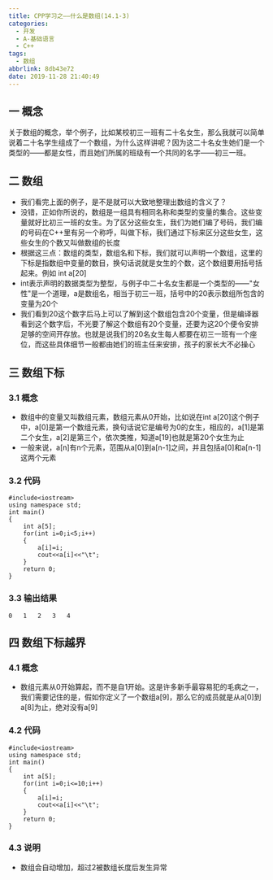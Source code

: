 ```yaml
---
title: CPP学习之——什么是数组(14.1-3)
categories:
  - 开发
  - A-基础语言
  - C++
tags:
  - 数组
abbrlink: 8db43e72
date: 2019-11-28 21:40:49
---
```

## 一 概念

关于数组的概念，举个例子，比如某校初三一班有二十名女生，那么我就可以简单说着二十名学生组成了一个数组，为什么这样讲呢？因为这二十名女生她们是一个类型的——都是女性，而且她们所属的班级有一个共同的名字——初三一班。  

<!--more-->

## 二 数组

*  我们看完上面的例子，是不是就可以大致地整理出数组的含义了？
* 没错，正如你所说的，数组是一组具有相同名称和类型的变量的集合。这些变量就好比初三一班的女生。为了区分这些女生，我们为她们编了号码，我们编的号码在C++里有另一个称呼，叫做下标，我们通过下标来区分这些女生，这些女生的个数又叫做数组的长度
* 根据这三点：数组的类型，数组名和下标，我们就可以声明一个数组，这里的下标是指数组中变量的数目，换句话说就是女生的个数，这个数组要用括号括起来。例如 int a[20]
* int表示声明的数据类型为整型，与例子中二十名女生都是一个类型的——"女性"是一个道理，a是数组名，相当于初三一班，括号中的20表示数组所包含的变量为20个
* 我们看到20这个数字后马上可以了解到这个数组包含20个变量，但是编译器看到这个数字后，不光要了解这个数组有20个变量，还要为这20个便令安排足够的空间开存放。也就是说我们的20名女生每人都要在初三一班有一个座位，而这些具体细节一般都由她们的班主任来安排，孩子的家长大不必操心

## 三 数组下标

### 3.1 概念

* 数组中的变量又叫数组元素，数组元素从0开始，比如说在int a[20]这个例子中，a[0]是第一个数组元素，换句话说它是编号为0的女生，相应的，a[1]是第二个女生，a[2]是第三个，依次类推，知道a[19]也就是第20个女生为止
* 一般来说，a[n]有n个元素，范围从a[0]到a[n-1]之间，并且包括a[0]和a[n-1]这两个元素

### 3.2 代码

```
#include<iostream>
using namespace std;
int main()
{
	int a[5];
	for(int i=0;i<5;i++)
	{
		a[i]=i;
		cout<<a[i]<<"\t";
	}
	return 0;
}
```

### 3.3 输出结果

```
0	1	2	3	4
```

## 四 数组下标越界

### 4.1 概念

* 数组元素从0开始算起，而不是自1开始。这是许多新手最容易犯的毛病之一，我们需要记住的是，假如你定义了一个数组a[9]，那么它的成员就是从a[0]到a[8]为止，绝对没有a[9]

### 4.2 代码

```
#include<iostream>
using namespace std;
int main()
{
	int a[5];
	for(int i=0;i<=10;i++)
	{
		a[i]=i;
		cout<<a[i]<<"\t";
	}
	return 0;
}
```

### 4.3 说明

* 数组会自动增加，超过2被数组长度后发生异常